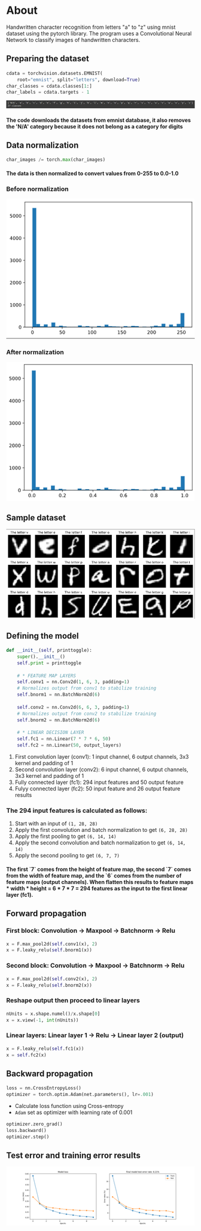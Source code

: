 # About

Handwritten character recognition from letters "a" to "z" using mnist dataset using the pytorch library. The program uses a Convolutional Neural Network to classify images of handwritten characters.

## Preparing the dataset

```python
cdata = torchvision.datasets.EMNIST(
    root="emnist", split="letters", download=True)
char_classes = cdata.classes[1:]
char_labels = cdata.targets - 1
```

<img src="visuals/classes.png">

<h4>The code downloads the datasets from emnist database, it also removes the 'N/A' category because it does not belong as a category for digits</h4>

## Data normalization

```python
char_images /= torch.max(char_images)
```

<h4>The data is then normalized to convert values from 0-255 to 0.0-1.0</h4>

### Before normalization

<img src="visuals/before-normalization.png">

### After normalization

<img src="visuals/after-normalization.png">

## Sample dataset

<img src="visuals/character-datasets.png" />

## Defining the model

```python
def __init__(self, printtoggle):
    super().__init__()
    self.print = printtoggle

    # * FEATURE MAP LAYERS
    self.conv1 = nn.Conv2d(1, 6, 3, padding=1)
    # Normalizes output from conv1 to stabilize training
    self.bnorm1 = nn.BatchNorm2d(6)

    self.conv2 = nn.Conv2d(6, 6, 3, padding=1)
    # Normalizes output from conv2 to stabilize training
    self.bnorm2 = nn.BatchNorm2d(6)

    # * LINEAR DECISION LAYER
    self.fc1 = nn.Linear(7 * 7 * 6, 50)
    self.fc2 = nn.Linear(50, output_layers)
```

1. First convolution layer (conv1): 1 input channel, 6 output channels, 3x3 kernel and padding of 1
2. Second convolution layer (conv2): 6 input channel, 6 output channels, 3x3 kernel and padding of 1
3. Fully connected layer (fc1): 294 input features and 50 output feature
4. Fulyy connected layer (fc2): 50 input feature and 26 output feature results

### The 294 input features is calculated as follows:

1. Start with an input of `(1, 28, 28)`
2. Apply the first convolution and batch normalization to get `(6, 28, 28)`
3. Apply the first pooling to get `(6, 14, 14)`
4. Apply the second convolution and batch normalization to get `(6, 14, 14)`
5. Apply the second pooling to get `(6, 7, 7)`

<h4>The first `7` comes from the height of feature map, the second `7` comes from the width of feature map, and the `6` comes from the number of feature maps (output channels). When flatten this results to feature maps * width * height = 6 * 7 * 7 = 294 features as the input to the first linear layer (fc1).</h4>

## Forward propagation

### First block: Convolution -> Maxpool -> Batchnorm -> Relu

```python
x = F.max_pool2d(self.conv1(x), 2)
x = F.leaky_relu(self.bnorm1(x))
```

### Second block: Convolution -> Maxpool -> Batchnorm -> Relu

```python
x = F.max_pool2d(self.conv2(x), 2)
x = F.leaky_relu(self.bnorm2(x))
```

### Reshape output then proceed to linear layers

```python
nUnits = x.shape.numel()/x.shape[0]
x = x.view(-1, int(nUnits))
```

### Linear layers: Linear layer 1 -> Relu -> Linear layer 2 (output)

```python
x = F.leaky_relu(self.fc1(x))
x = self.fc2(x)
```

## Backward propagation

```python
loss = nn.CrossEntropyLoss()
optimizer = torch.optim.Adam(net.parameters(), lr=.001)
```

- Calculate loss function using Cross-entropy
- `Adam` set as optimizer with learning rate of 0.001

```python
optimizer.zero_grad()
loss.backward()
optimizer.step()
```

## Test error and training error results

<img src="results/char_recog_loss_graph.png" />
